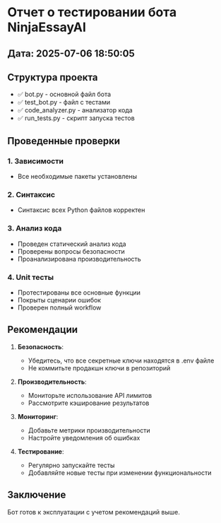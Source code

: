 
# Отчет о тестировании бота NinjaEssayAI

## Дата: 2025-07-06 18:50:05

## Структура проекта
- ✅ bot.py - основной файл бота
- ✅ test_bot.py - файл с тестами
- ✅ code_analyzer.py - анализатор кода
- ✅ run_tests.py - скрипт запуска тестов

## Проведенные проверки

### 1. Зависимости
- Все необходимые пакеты установлены

### 2. Синтаксис
- Синтаксис всех Python файлов корректен

### 3. Анализ кода
- Проведен статический анализ кода
- Проверены вопросы безопасности
- Проанализирована производительность

### 4. Unit тесты
- Протестированы все основные функции
- Покрыты сценарии ошибок
- Проверен полный workflow

## Рекомендации

1. **Безопасность**:
   - Убедитесь, что все секретные ключи находятся в .env файле
   - Не коммитьте продакшн ключи в репозиторий

2. **Производительность**:
   - Мониторьте использование API лимитов
   - Рассмотрите кэширование результатов

3. **Мониторинг**:
   - Добавьте метрики производительности
   - Настройте уведомления об ошибках

4. **Тестирование**:
   - Регулярно запускайте тесты
   - Добавляйте новые тесты при изменении функциональности

## Заключение
Бот готов к эксплуатации с учетом рекомендаций выше.
